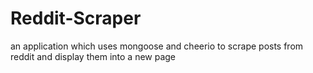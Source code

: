 # Reddit-Scraper
an application which uses mongoose and cheerio to scrape posts from reddit and display them into a new page
